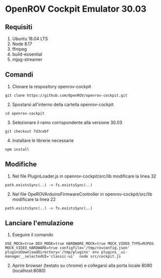 # OpenROV Cockpit Emulator 30.03

## Requisiti
1. Ubuntu 18.04 LTS
2. Node 8.17
3. ffmpeg
4. build-essential
5. mjpg-streamer


## Comandi
1. Clonare la respository openrov-cockpit
```
git clone https://github.com/OpenROV/openrov-cockpit.git
```
2. Spostarsi all'interno della cartella openrov-cockpit
```
cd openrov-cockpit
```
3. Selezionare il ramo corrispondente alla versione 30.03
```
git checkout 7d3cebf
```
4. Installare le librerie necessarie
```
npm install
```

## Modifiche
1. Nel file PluginLoader.js in openrov-cockpit/src/lib modificare la linea 32
```
path.existsSync(..) -> fs.existsSync(..)
```
2. Nel file OpeROVArduinoFirmwareController in openrov-cockpit/src/lib modificare la linea 22
```
path.existsSync(..) -> fs.existsSync(..)
```

## Lanciare l'emulazione
1. Eseguire il comando
```
USE_MOCK=true DEV_MODE=true HARDWARE_MOCK=true MOCK_VIDEO_TYPE=MJPEG MOCK_VIDEO_HARDWARE=true configfile='/tmp/rovconfig.json' pluginsDownloadDirectory='/tmp/plugins' env plugins__ui-manager__selectedUI='classic-ui'  node src/cockpit.js
```
2. Aprire browser (testato su chrome) e collegarsi alla porta locale 8080 (localhost:8080)
